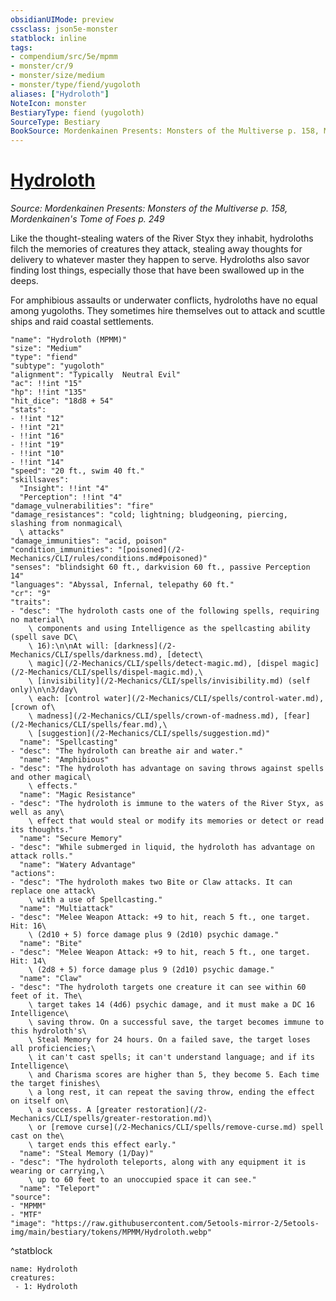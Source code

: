 ```yaml
---
obsidianUIMode: preview
cssclass: json5e-monster
statblock: inline
tags:
- compendium/src/5e/mpmm
- monster/cr/9
- monster/size/medium
- monster/type/fiend/yugoloth
aliases: ["Hydroloth"]
NoteIcon: monster
BestiaryType: fiend (yugoloth)
SourceType: Bestiary
BookSource: Mordenkainen Presents: Monsters of the Multiverse p. 158, Mordenkainen's Tome of Foes p. 249
---
```

# [Hydroloth](2-Mechanics\CLI\bestiary\fiend/hydroloth-mpmm.md)
*Source: Mordenkainen Presents: Monsters of the Multiverse p. 158, Mordenkainen's Tome of Foes p. 249*  

Like the thought-stealing waters of the River Styx they inhabit, hydroloths filch the memories of creatures they attack, stealing away thoughts for delivery to whatever master they happen to serve. Hydroloths also savor finding lost things, especially those that have been swallowed up in the deeps.

For amphibious assaults or underwater conflicts, hydroloths have no equal among yugoloths. They sometimes hire themselves out to attack and scuttle ships and raid coastal settlements.

```statblock
"name": "Hydroloth (MPMM)"
"size": "Medium"
"type": "fiend"
"subtype": "yugoloth"
"alignment": "Typically  Neutral Evil"
"ac": !!int "15"
"hp": !!int "135"
"hit_dice": "18d8 + 54"
"stats":
- !!int "12"
- !!int "21"
- !!int "16"
- !!int "19"
- !!int "10"
- !!int "14"
"speed": "20 ft., swim 40 ft."
"skillsaves":
  "Insight": !!int "4"
  "Perception": !!int "4"
"damage_vulnerabilities": "fire"
"damage_resistances": "cold; lightning; bludgeoning, piercing, slashing from nonmagical\
  \ attacks"
"damage_immunities": "acid, poison"
"condition_immunities": "[poisoned](/2-Mechanics/CLI/rules/conditions.md#poisoned)"
"senses": "blindsight 60 ft., darkvision 60 ft., passive Perception 14"
"languages": "Abyssal, Infernal, telepathy 60 ft."
"cr": "9"
"traits":
- "desc": "The hydroloth casts one of the following spells, requiring no material\
    \ components and using Intelligence as the spellcasting ability (spell save DC\
    \ 16):\n\nAt will: [darkness](/2-Mechanics/CLI/spells/darkness.md), [detect\
    \ magic](/2-Mechanics/CLI/spells/detect-magic.md), [dispel magic](/2-Mechanics/CLI/spells/dispel-magic.md),\
    \ [invisibility](/2-Mechanics/CLI/spells/invisibility.md) (self only)\n\n3/day\
    \ each: [control water](/2-Mechanics/CLI/spells/control-water.md), [crown of\
    \ madness](/2-Mechanics/CLI/spells/crown-of-madness.md), [fear](/2-Mechanics/CLI/spells/fear.md),\
    \ [suggestion](/2-Mechanics/CLI/spells/suggestion.md)"
  "name": "Spellcasting"
- "desc": "The hydroloth can breathe air and water."
  "name": "Amphibious"
- "desc": "The hydroloth has advantage on saving throws against spells and other magical\
    \ effects."
  "name": "Magic Resistance"
- "desc": "The hydroloth is immune to the waters of the River Styx, as well as any\
    \ effect that would steal or modify its memories or detect or read its thoughts."
  "name": "Secure Memory"
- "desc": "While submerged in liquid, the hydroloth has advantage on attack rolls."
  "name": "Watery Advantage"
"actions":
- "desc": "The hydroloth makes two Bite or Claw attacks. It can replace one attack\
    \ with a use of Spellcasting."
  "name": "Multiattack"
- "desc": "Melee Weapon Attack: +9 to hit, reach 5 ft., one target. Hit: 16\
    \ (2d10 + 5) force damage plus 9 (2d10) psychic damage."
  "name": "Bite"
- "desc": "Melee Weapon Attack: +9 to hit, reach 5 ft., one target.  Hit: 14\
    \ (2d8 + 5) force damage plus 9 (2d10) psychic damage."
  "name": "Claw"
- "desc": "The hydroloth targets one creature it can see within 60 feet of it. The\
    \ target takes 14 (4d6) psychic damage, and it must make a DC 16 Intelligence\
    \ saving throw. On a successful save, the target becomes immune to this hydroloth's\
    \ Steal Memory for 24 hours. On a failed save, the target loses all proficiencies;\
    \ it can't cast spells; it can't understand language; and if its Intelligence\
    \ and Charisma scores are higher than 5, they become 5. Each time the target finishes\
    \ a long rest, it can repeat the saving throw, ending the effect on itself on\
    \ a success. A [greater restoration](/2-Mechanics/CLI/spells/greater-restoration.md)\
    \ or [remove curse](/2-Mechanics/CLI/spells/remove-curse.md) spell cast on the\
    \ target ends this effect early."
  "name": "Steal Memory (1/Day)"
- "desc": "The hydroloth teleports, along with any equipment it is wearing or carrying,\
    \ up to 60 feet to an unoccupied space it can see."
  "name": "Teleport"
"source":
- "MPMM"
- "MTF"
"image": "https://raw.githubusercontent.com/5etools-mirror-2/5etools-img/main/bestiary/tokens/MPMM/Hydroloth.webp"
```
^statblock

```encounter-table
name: Hydroloth
creatures:
 - 1: Hydroloth
```